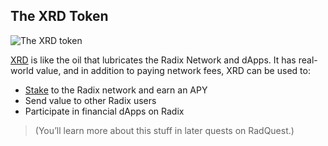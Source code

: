 ## The XRD Token

![The XRD token](/quests-images/key/3-KeyImage_XRDtoken.webp)

[XRD](?glossaryAnchor=xrd) is like the oil that lubricates the Radix Network and dApps. It has real-world value, and in addition to paying network fees, XRD can be used to:

- [Stake](?glossaryAnchor=staking) to the Radix network and earn an APY
- Send value to other Radix users
- Participate in financial dApps on Radix

> (You’ll learn more about this stuff in later quests on RadQuest.)
